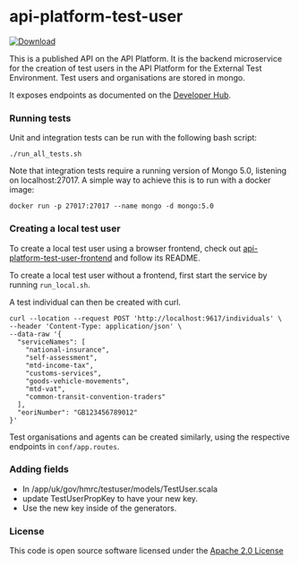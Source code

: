 # api-platform-test-user

[ ![Download](https://api.bintray.com/packages/hmrc/releases/api-platform-test-user/images/download.svg) ](https://bintray.com/hmrc/releases/api-platform-test-user/_latestVersion)

This is a published API on the API Platform.
It is the backend microservice for the creation of test users in the API Platform for the External Test Environment.
Test users and organisations are stored in mongo.

It exposes endpoints as documented on the [Developer Hub](https://developer.service.hmrc.gov.uk/api-documentation/docs/api/service/api-platform-test-user).

### Running tests

Unit and integration tests can be run with the following bash script:

    ./run_all_tests.sh

Note that integration tests require a running version of Mongo 5.0, listening on localhost:27017. A simple way to achieve this
is to run with a docker image:

    docker run -p 27017:27017 --name mongo -d mongo:5.0

### Creating a local test user

To create a local test user using a browser frontend, check out [api-platform-test-user-frontend](https://github.com/hmrc/api-platform-test-user-frontend)
and follow its README.

To create a local test user without a frontend, first start the service by running `run_local.sh`.

A test individual can then be created with curl.
```
curl --location --request POST 'http://localhost:9617/individuals' \
--header 'Content-Type: application/json' \
--data-raw '{
  "serviceNames": [
    "national-insurance",
    "self-assessment",
    "mtd-income-tax",
    "customs-services",
    "goods-vehicle-movements",
    "mtd-vat",
    "common-transit-convention-traders"
  ],
  "eoriNumber": "GB123456789012"
}'
```

Test organisations and agents can be created similarly, using the respective endpoints in `conf/app.routes`.

### Adding fields

* In /app/uk/gov/hmrc/testuser/models/TestUser.scala
* update TestUserPropKey to have your new key.
* Use the new key inside of the generators.

### License

This code is open source software licensed under the [Apache 2.0 License]("http://www.apache.org/licenses/LICENSE-2.0.html")

